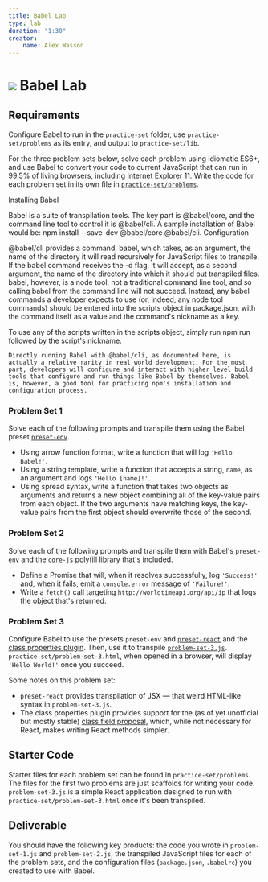 ```yaml
---
title: Babel Lab
type: lab
duration: "1:30"
creator:
    name: Alex Wasson
---
```


# ![](https://ga-dash.s3.amazonaws.com/production/assets/logo-9f88ae6c9c3871690e33280fcf557f33.png) Babel Lab

## Requirements

Configure Babel to run in the `practice-set` folder, use `practice-set/problems` as its entry, and output to `practice-set/lib`.

For the three problem sets below, solve each problem using idiomatic ES6+, and use Babel to convert your code to current JavaScript that can run in 99.5% of living browsers, including Internet Explorer 11. Write the code for each problem set in its own file in [`practice-set/problems`](./practice-set/problems).

Installing Babel

Babel is a suite of transpilation tools. The key part is @babel/core, and the command line tool to control it is @babel/cli. A sample installation of Babel would be: npm install --save-dev @babel/core @babel/cli.
Configuration

@babel/cli provides a command, babel, which takes, as an argument, the name of the directory it will read recursively for JavaScript files to transpile. If the babel command receives the -d flag, it will accept, as a second argument, the name of the directory into which it should put transpiled files. babel, however, is a node tool, not a traditional command line tool, and so calling babel from the command line will not succeed. Instead, any babel commands a developer expects to use (or, indeed, any node tool commands) should be entered into the scripts object in package.json, with the command itself as a value and the command's nickname as a key.

To use any of the scripts written in the scripts object, simply run npm run followed by the script's nickname.

    Directly running Babel with @babel/cli, as documented here, is actually a relative rarity in real world development. For the most part, developers will configure and interact with higher level build tools that configure and run things like Babel by themselves. Babel is, however, a good tool for practicing npm's installation and configuration process.


### Problem Set 1

Solve each of the following prompts and transpile them using the Babel preset [`preset-env`](https://babeljs.io/docs/en/babel-preset-env).

- Using arrow function format, write a function that will log `'Hello Babel!'`.
- Using a string template, write a function that accepts a string, `name`, as an argument and logs `'Hello [name]!'`.
- Using spread syntax, write a function that takes two objects as arguments and returns a new object combining all of the key-value pairs from each object. If the two arguments have matching keys, the key-value pairs from the first object should overwrite those of the second.

### Problem Set 2

Solve each of the following prompts and transpile them with Babel's `preset-env` and the [`core-js`](https://github.com/zloirock/core-js/tree/master#installation) polyfill library that's included.

- Define a Promise that will, when it resolves successfully, log `'Success!'` and, when it fails, emit a `console.error` message of `'Failure!'`.
- Write a `fetch()` call targeting `http://worldtimeapi.org/api/ip` that logs the object that's returned.

### Problem Set 3

Configure Babel to use the presets `preset-env` and [`preset-react`](https://babeljs.io/docs/en/babel-preset-react) and the [class properties plugin](https://babeljs.io/docs/en/babel-plugin-proposal-class-properties). Then, use it to transpile [`problem-set-3.js`](./practice-set/problems/problem-set-3.js). `practice-set/problem-set-3.html`, when opened in a browser, will display `'Hello World!'` once you succeed.

Some notes on this problem set:
- `preset-react` provides transpilation of JSX — that weird HTML-like syntax in `problem-set-3.js`.
- The class properties plugin provides support for the (as of yet unofficial but mostly stable) [class field proposal]('https://github.com/tc39/proposal-class-fields'), which, while not necessary for React, makes writing React methods simpler.

## Starter Code

Starter files for each problem set can be found in `practice-set/problems`. The files for the first two problems are just scaffolds for writing your code. `problem-set-3.js` is a simple React application designed to run with `practice-set/problem-set-3.html` once it's been transpiled.

## Deliverable

You should have the following key products: the code you wrote in `problem-set-1.js` and `problem-set-2.js`, the transpiled JavaScript files for each of the problem sets, and the configuration files (`package.json`, `.babelrc`) you created to use with Babel.
